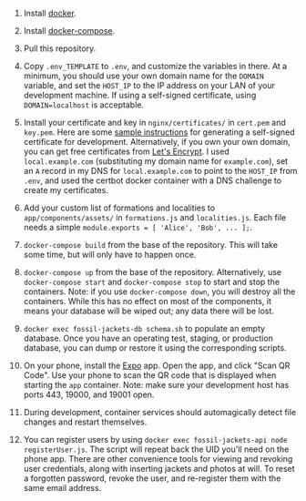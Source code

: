 1. Install [docker](https://docs.docker.com/install/).

1. Install [docker-compose](https://docs.docker.com/compose/install/).

1. Pull this repository.

1. Copy `.env_TEMPLATE` to `.env`, and customize the variables in there.  At a minimum, you should use your own domain name for the `DOMAIN` variable, and set the `HOST_IP` to the IP address on your LAN of your development machine.  If using a self-signed certificate, using `DOMAIN=localhost` is acceptable.

1. Install your certificate and key in `nginx/certificates/` in `cert.pem` and `key.pem`.  Here are some [sample instructions](https://stackoverflow.com/a/10176685) for generating a self-signed certificate for development.  Alternatively, if you own your own domain, you can get free certificates from [Let's Encrypt](https://letsencrypt.org/getting-started/).  I used `local.example.com` (substituting my domain name for `example.com`), set an `A` record in my DNS for `local.example.com` to point to the `HOST_IP` from `.env`, and used the certbot docker container with a DNS challenge to create my certificates.

1. Add your custom list of formations and localities to `app/components/assets/` in `formations.js` and `localities.js`.  Each file needs a simple `module.exports = [ 'Alice', 'Bob', ... ];`.

1. `docker-compose build` from the base of the repository.  This will take some time, but will only have to happen once.

1. `docker-compose up` from the base of the repository.  Alternatively, use `docker-compose start` and `docker-compose stop` to start and stop the containers.  Note: if you use `docker-compose down`, you will destroy all the containers.  While this has no effect on most of the components, it means your database will be wiped out; any data there will be lost.

1. `docker exec fossil-jackets-db schema.sh` to populate an empty database.  Once you have an operating test, staging, or production database, you can dump or restore it using the corresponding scripts.

1. On your phone, install the [Expo](https://expo.io/tools#client) app.  Open the app, and click "Scan QR Code".  Use your phone to scan the QR code that is displayed when starting the `app` container.  Note: make sure your development host has ports 443, 19000, and 19001 open.

1. During development, container services should automagically detect file changes and restart themselves.

1. You can register users by using `docker exec fossil-jackets-api node registerUser.js`.  The script will repeat back the UID you'll need on the phone app.  There are other convenience tools for viewing and revoking user credentials, along with inserting jackets and photos at will.  To reset a forgotten password, revoke the user, and re-register them with the same email address.
